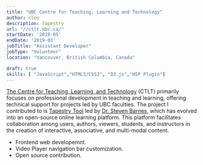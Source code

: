 ```yaml
---
title: "UBC Centre for Teaching, Learning and Technology"
author: cleo
description: Tapestry
url: "//ctlt.ubc.ca/"
startDate: '2018-05'
endDate: '2019-03'
jobTitle: "Assistant Developer"
jobType: "Volunteer"
location: "Vancouver, British Columbia, Canada"

draft: true
skills: [ "JavaScript","HTML5/CSS3", "D3.js","H5P Plugin"]
---
```

[The Centre for Teaching, Learning, and Technology](https://ctlt.ubc.ca/) (CTLT) primarily focuses on professional development in teaching and learning, offering technical support for projects led by UBC faculties. The project I contributed to is [Tapestry Tool](https://www.home.tapestry-tool.com/) led by [Dr. Steven Barnes](https://psych.ubc.ca/profile/steven-barnes/), which has evolved into an open-source online learning platform. This platform facilitates collaboration among users, authors, viewers, students, and instructors in the creation of interactive, associative, and multi-modal content.
- Frontend web developemnt.
- Video Player navigation bar customization.
- Open source contribution.